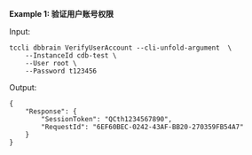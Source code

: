 **Example 1: 验证用户账号权限**



Input: 

```
tccli dbbrain VerifyUserAccount --cli-unfold-argument  \
    --InstanceId cdb-test \
    --User root \
    --Password t123456
```

Output: 
```
{
    "Response": {
        "SessionToken": "QCth1234567890",
        "RequestId": "6EF60BEC-0242-43AF-BB20-270359FB54A7"
    }
}
```

